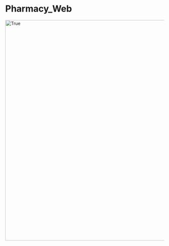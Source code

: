 # Pharmacy_Web
<div class="wrapper" style="display:flex;justify-content:center;width: 100%;">
    <img src="https://ruanekdot.ru/_nw/98/02471749.jpg" alt="True" height="700px">
</div>
